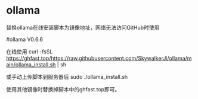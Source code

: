 # ollama
替换ollama在线安装脚本为镜像地址，网络无法访问GitHub时使用

#ollama V0.6.6

在线使用
curl -fsSL https://ghfast.top/https://raw.githubusercontent.com/SkywalkerJi/ollama/main/ollama_install.sh | sh

或手动上传脚本到服务器后
sudo ./ollama_install.sh

使用其他镜像时替换掉脚本中的ghfast.top即可。

